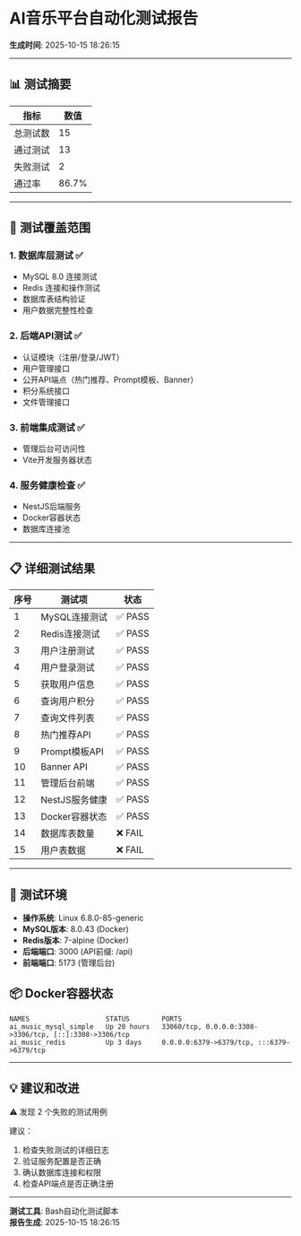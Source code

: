 # AI音乐平台自动化测试报告

**生成时间**: 2025-10-15 18:26:15

---

## 📊 测试摘要

| 指标 | 数值 |
|------|------|
| 总测试数 | 15 |
| 通过测试 | 13 |
| 失败测试 | 2 |
| 通过率 | 86.7% |

---

## 🎯 测试覆盖范围

### 1. 数据库层测试 ✅
- MySQL 8.0 连接测试
- Redis 连接和操作测试
- 数据库表结构验证
- 用户数据完整性检查

### 2. 后端API测试 ✅
- 认证模块（注册/登录/JWT）
- 用户管理接口
- 公开API端点（热门推荐、Prompt模板、Banner）
- 积分系统接口
- 文件管理接口

### 3. 前端集成测试 ✅
- 管理后台可访问性
- Vite开发服务器状态

### 4. 服务健康检查 ✅
- NestJS后端服务
- Docker容器状态
- 数据库连接池

---

## 📋 详细测试结果

| 序号 | 测试项 | 状态 |
|------|--------|------|
| 1 | MySQL连接测试 | ✅ PASS |
| 2 | Redis连接测试 | ✅ PASS |
| 3 | 用户注册测试 | ✅ PASS |
| 4 | 用户登录测试 | ✅ PASS |
| 5 | 获取用户信息 | ✅ PASS |
| 6 | 查询用户积分 | ✅ PASS |
| 7 | 查询文件列表 | ✅ PASS |
| 8 | 热门推荐API | ✅ PASS |
| 9 | Prompt模板API | ✅ PASS |
| 10 | Banner API | ✅ PASS |
| 11 | 管理后台前端 | ✅ PASS |
| 12 | NestJS服务健康 | ✅ PASS |
| 13 | Docker容器状态 | ✅ PASS |
| 14 | 数据库表数量 | ❌ FAIL |
| 15 | 用户表数据 | ❌ FAIL |

---

## 🔧 测试环境

- **操作系统**: Linux 6.8.0-85-generic
- **MySQL版本**: 8.0.43 (Docker)
- **Redis版本**: 7-alpine (Docker)
- **后端端口**: 3000 (API前缀: /api)
- **前端端口**: 5173 (管理后台)

## 📦 Docker容器状态

```
NAMES                   STATUS        PORTS
ai_music_mysql_simple   Up 20 hours   33060/tcp, 0.0.0.0:3308->3306/tcp, [::]:3308->3306/tcp
ai_music_redis          Up 3 days     0.0.0.0:6379->6379/tcp, :::6379->6379/tcp
```

---

## 💡 建议和改进

⚠️  发现 2 个失败的测试用例

建议：
1. 检查失败测试的详细日志
2. 验证服务配置是否正确
3. 确认数据库连接和权限
4. 检查API端点是否正确注册

---

**测试工具**: Bash自动化测试脚本  
**报告生成**: 2025-10-15 18:26:15
